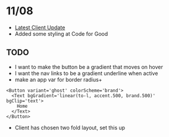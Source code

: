 # 11/08

- [Latest Client Update](https://www.loom.com/share/0b26e9d23cce4a30b05718f6f2320e51)
- Added some styling at Code for Good

## TODO
- I want to make the button be a gradient that moves on hover
- I want the nav links to be a gradient underline when active
- make an app var for border radius+

```tsx
<Button variant='ghost' colorScheme='brand'>
  <Text bgGradient='linear(to-l, accent.500, brand.500)' bgClip='text'>
    Home
  </Text>
</Button>
```


- Client has chosen two fold layout, set this up